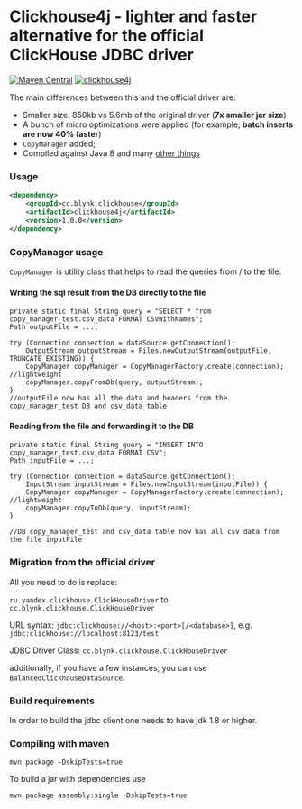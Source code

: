 Clickhouse4j - lighter and faster alternative for the official ClickHouse JDBC driver
===============

[![Maven Central](https://maven-badges.herokuapp.com/maven-central/cc.blynk.clickhouse/clickhouse4j/badge.svg)](https://github.com/blynkkk/clickhouse4j) [![clickhouse4j](https://travis-ci.org/blynkkk/clickhouse4j.svg?branch=master)](https://github.com/blynkkk/clickhouse4j)

The main differences between this and the official driver are:

- Smaller size. 850kb vs 5.6mb of the original driver (**7x smaller jar size**)
- A bunch of micro optimizations were applied (for example, **batch inserts are now 40% faster**)
- ```CopyManager``` added;
- Compiled against Java 8 and many [other things](https://github.com/blynkkk/clickhouse4j/blob/master/CHANGELOG)

### Usage
```xml
<dependency>
    <groupId>cc.blynk.clickhouse</groupId>
    <artifactId>clickhouse4j</artifactId>
    <version>1.0.0</version>
</dependency>
```

### CopyManager usage
```CopyManager``` is utility class that helps to read the queries from / to the file.

#### Writing the sql result from the DB directly to the file

```
private static final String query = "SELECT * from copy_manager_test.csv_data FORMAT CSVWithNames";
Path outputFile = ...;

try (Connection connection = dataSource.getConnection();
    OutputStream outputStream = Files.newOutputStream(outputFile, TRUNCATE_EXISTING)) {
    CopyManager copyManager = CopyManagerFactory.create(connection); //lightweight
    copyManager.copyFromDb(query, outputStream);
}
//outputFile now has all the data and headers from the copy_manager_test DB and csv_data table
```

#### Reading from the file and forwarding it to the DB

```
private static final String query = "INSERT INTO copy_manager_test.csv_data FORMAT CSV";
Path inputFile = ...;

try (Connection connection = dataSource.getConnection();
    InputStream inputStream = Files.newInputStream(inputFile)) {
    CopyManager copyManager = CopyManagerFactory.create(connection); //lightweight
    copyManager.copyToDb(query, inputStream);
}

//DB copy_manager_test and csv_data table now has all csv data from the file inputFile
```

### Migration from the official driver

All you need to do is replace:

`ru.yandex.clickhouse.ClickHouseDriver` to `cc.blynk.clickhouse.ClickHouseDriver`

URL syntax: 
`jdbc:clickhouse://<host>:<port>[/<database>]`, e.g. `jdbc:clickhouse://localhost:8123/test`

JDBC Driver Class:
`cc.blynk.clickhouse.ClickHouseDriver`

additionally, if you have a few instances, you can use `BalancedClickhouseDataSource`.

### Build requirements

In order to build the jdbc client one needs to have jdk 1.8 or higher.

### Compiling with maven

`mvn package -DskipTests=true`

To build a jar with dependencies use

`mvn package assembly:single -DskipTests=true`
